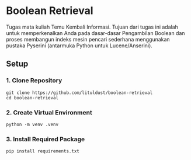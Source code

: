 # Boolean Retrieval
Tugas mata kuliah Temu Kembali Informasi. Tujuan dari tugas ini adalah untuk memperkenalkan Anda pada dasar-dasar Pengambilan Boolean dan proses membangun indeks mesin pencari sederhana menggunakan pustaka Pyserini (antarmuka Python untuk Lucene/Anserini).

## Setup
### 1. Clone Repository
```
git clone https://github.com/lituldust/boolean-retrieval
cd boolean-retrieval
```
### 2. Create Virtual Environment
```
python -m venv .venv
```
### 3. Install Required Package
```
pip install requirements.txt
```
